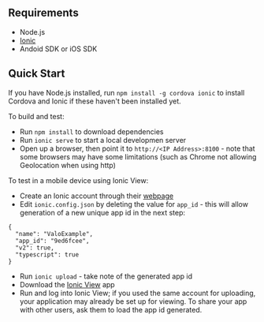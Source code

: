 Requirements
------------

* Node.js
* [Ionic](https://ionicframework.com/)
* Andoid SDK or iOS SDK

Quick Start
-----------

If you have Node.js installed, run `npm install -g cordova ionic` to install Cordova and Ionic if these haven't been installed yet.

To build and test:

* Run `npm install` to download dependencies
* Run `ionic serve` to start a local developmen server
* Open up a browser, then point it to `http://<IP Address>:8100` - note that some browsers may have some limitations (such as Chrome not allowing Geolocation when using http)

To test in a mobile device using Ionic View:

* Create an Ionic account through their [webpage](https://ionicframework.com/)
* Edit `ionic.config.json` by deleting the value for `app_id` - this will allow generation of a new unique app id in the next step:
<pre><code>{
  "name": "ValoExample",
  "app_id": "9ed6fcee",
  "v2": true,
  "typescript": true
}</code></pre>

* Run `ionic upload` - take note of the generated app id
* Download the [Ionic View](http://view.ionic.io/) app
* Run and log into Ionic View; if you used the same account for uploading, your application may already be set up for viewing. To share your app with other users, ask them to load the app id generated.

